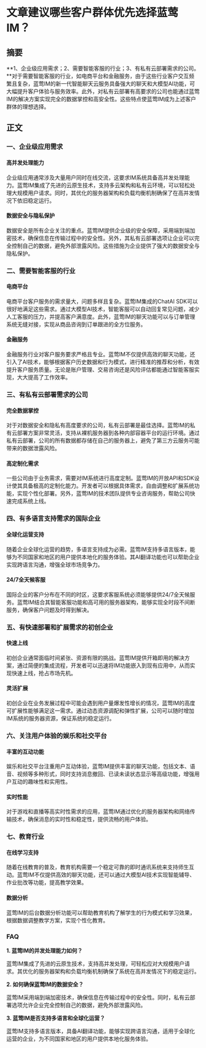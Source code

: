 # 文章建议哪些客户群体优先选择蓝莺IM？

## 摘要

**1、企业级应用需求；2、需要智能客服的行业；3、有私有云部署需求的公司。**对于需要智能客服的行业，如电商平台和金融服务，由于这些行业客户交互频繁且复杂，蓝莺IM的新一代智能聊天云服务具备强大的聊天和大模型AI功能，可大幅提升客户体验与服务效率。此外，对私有云部署有高要求的公司也能通过蓝莺IM的解决方案实现完全的数据掌控和高安全性。这些特点使蓝莺IM成为上述客户群体的理想选择。

## 正文

### 一、企业级应用需求

#### 高并发处理能力

企业级应用通常涉及大量用户同时在线交流，这要求IM系统具备高并发处理能力。蓝莺IM集成了先进的云原生技术，支持多云架构和私有云环境，可以轻松处理大规模用户请求。同时，其优化的服务器架构和负载均衡机制确保了在高并发情况下依旧稳定运行。

#### 数据安全与隐私保护

数据安全是所有企业关注的重点。蓝莺IM提供企业级的安全保障，采用端到端加密技术，确保信息在传输过程中的安全性。另外，其私有云部署选项让企业可以完全控制自己的数据，避免外部泄露风险。这些措施为企业提供了强大的数据安全与隐私保护。

### 二、需要智能客服的行业

#### 电商平台

电商平台客户服务的需求量大，问题多样且复杂。蓝莺IM集成的ChatAI SDK可以很好地满足这些需求。通过大模型AI技术，智能客服可以自动回复常见问题，减少人工客服的压力，并提高客户满意度。此外，蓝莺IM的聊天功能可以与订单管理系统无缝对接，实现从商品咨询到订单跟进的全方位服务。

#### 金融服务

金融服务行业对客户服务要求严格且专业。蓝莺IM不仅提供高效的聊天功能，还引入了AI技术，能够根据客户历史数据和行为模式，进行精准的推荐和分析，有效提升客户服务质量。无论是账户管理、交易咨询还是风险评估都能通过智能客服实现，大大提高了工作效率。

### 三、有私有云部署需求的公司

#### 完全数据掌控

对于对数据安全和隐私有高度要求的公司，私有云部署是最佳选择。蓝莺IM的私有云部署方案非常灵活，支持从裸机服务器到各种内部容器平台的运行环境。通过私有云部署，公司的所有数据都存储在自己的服务器上，避免了第三方云服务可能带来的数据泄露风险。

#### 高定制化需求

一些公司由于业务需求，需要对IM系统进行高度定制。蓝莺IM的开放API和SDK设计使其具备极高的定制化能力。开发者可以根据具体需求，自由调整和扩展系统功能，实现个性化部署。另外，蓝莺IM的技术团队提供专业咨询服务，帮助公司快速完成系统上线。

### 四、有多语言支持需求的国际企业

#### 全球化运营支持

随着企业全球化运营的趋势，多语言支持成为必需。蓝莺IM支持多语言版本，能够为不同国家和地区的用户提供本地化的服务体验。其AI翻译功能也可以帮助企业实现跨语言沟通，增强全球市场竞争力。

#### 24/7全天候客服

国际企业的客户分布在不同的时区，这要求客服系统必须能够提供24/7全天候服务。蓝莺IM结合其智能客服功能和高可用的服务器架构，能够实现全时段不间断服务，确保客户问题及时得到解决。

### 五、有快速部署和扩展需求的初创企业

#### 快速上线

初创企业通常面临时间紧张、资源有限的挑战。蓝莺IM提供开箱即用的解决方案，通过简便的集成流程，开发者可以迅速将IM功能嵌入到现有应用中，从而实现快速上线，抢占市场先机。

#### 灵活扩展

初创企业在业务发展过程中可能会遇到用户量爆发性增长的情况，蓝莺IM的高度可扩展性能够满足这一需求。通过动态资源调配和弹性扩展，公司可以随时增加IM系统的服务器资源，保证系统的稳定运行。

### 六、关注用户体验的娱乐和社交平台

#### 丰富的互动功能

娱乐和社交平台注重用户互动体验，蓝莺IM提供丰富的聊天功能，包括文本、语音、视频等多种形式，同时支持消息撤回、已读未读状态显示等高级功能，增强用户互动的趣味性和实用性。

#### 实时性能

对于游戏和直播等高实时性需求的应用，蓝莺IM通过优化的服务器架构和网络传输技术，确保消息的实时性和稳定性，提供流畅的用户体验。

### 七、教育行业

#### 在线学习支持

随着在线教育的普及，教育机构需要一个稳定可靠的即时通讯系统来支持师生互动。蓝莺IM不仅提供高效的聊天功能，还可以通过大模型AI技术实现智能辅导、作业批改等功能，提高教学效果。

#### 数据分析

蓝莺IM的后台数据分析功能可以帮助教育机构了解学生的行为模式和学习效果，根据数据调整教学方案，实现个性化教育。

### FAQ

**1. 蓝莺IM的并发处理能力如何？**

蓝莺IM集成了先进的云原生技术，支持高并发处理，可轻松应对大规模用户请求。其优化的服务器架构和负载均衡机制确保了系统在高并发情况下的稳定运行。

**2. 如何确保蓝莺IM的数据安全？**

蓝莺IM采用端到端加密技术，确保信息在传输过程中的安全性。同时，私有云部署选项允许企业完全控制自己的数据，避免外部泄露风险。

**3. 蓝莺IM是否支持多语言和全球化运营？**

蓝莺IM支持多语言版本，具备AI翻译功能，能够实现跨语言沟通，适用于全球化运营的企业，为不同国家和地区的用户提供本地化服务体验。